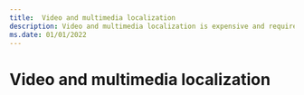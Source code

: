 ```yaml
---
title:  Video and multimedia localization
description: Video and multimedia localization is expensive and requires a unique strategy.
ms.date: 01/01/2022
--- 
```


# Video and multimedia localization

